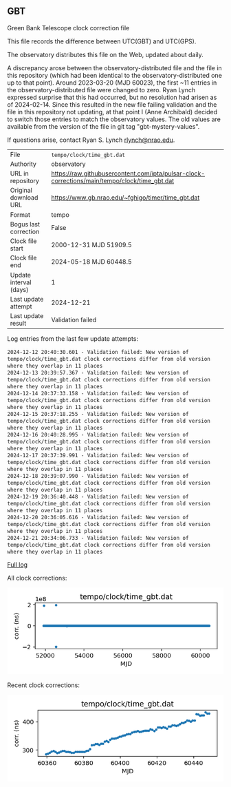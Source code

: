 
## GBT

Green Bank Telescope clock correction file

This file records the difference between UTC(GBT) and UTC(GPS).

The observatory distributes this file on the Web, updated about daily.

A discrepancy arose between the observatory-distributed file and the
file in this repository (which had been identical to the 
observatory-distributed one up to that point). Around 
2023-03-20 (MJD 60023), the first ~11 entries in the 
observatory-distributed file were changed to zero.
Ryan Lynch expressed surprise that this had occurred, but no
resolution had arisen as of 2024-02-14. Since this resulted in
the new file failing validation and the file in this repository
not updating, at that point I (Anne Archibald) decided to
switch those entries to match the observatory values. The old values
are available from the version of the file in git tag 
"gbt-mystery-values".

If questions arise, contact Ryan S. Lynch <rlynch@nrao.edu>.

|     |     |
|:--- |:--- |
| File | `tempo/clock/time_gbt.dat` |
| Authority | observatory |
| URL in repository | <https://raw.githubusercontent.com/ipta/pulsar-clock-corrections/main/tempo/clock/time_gbt.dat> |
| Original download URL | <https://www.gb.nrao.edu/~fghigo/timer/time_gbt.dat> |
| Format | tempo |
| Bogus last correction | False |
| Clock file start | 2000-12-31 MJD 51909.5 |
| Clock file end | 2024-05-18 MJD 60448.5 |
| Update interval (days) | 1 |
| Last update attempt | 2024-12-21 |
| Last update result | Validation failed |

Log entries from the last few update attempts:
```
2024-12-12 20:40:30.601 - Validation failed: New version of tempo/clock/time_gbt.dat clock corrections differ from old version where they overlap in 11 places
2024-12-13 20:39:57.367 - Validation failed: New version of tempo/clock/time_gbt.dat clock corrections differ from old version where they overlap in 11 places
2024-12-14 20:37:33.158 - Validation failed: New version of tempo/clock/time_gbt.dat clock corrections differ from old version where they overlap in 11 places
2024-12-15 20:37:18.255 - Validation failed: New version of tempo/clock/time_gbt.dat clock corrections differ from old version where they overlap in 11 places
2024-12-16 20:40:28.995 - Validation failed: New version of tempo/clock/time_gbt.dat clock corrections differ from old version where they overlap in 11 places
2024-12-17 20:37:39.991 - Validation failed: New version of tempo/clock/time_gbt.dat clock corrections differ from old version where they overlap in 11 places
2024-12-18 20:39:07.990 - Validation failed: New version of tempo/clock/time_gbt.dat clock corrections differ from old version where they overlap in 11 places
2024-12-19 20:36:40.448 - Validation failed: New version of tempo/clock/time_gbt.dat clock corrections differ from old version where they overlap in 11 places
2024-12-20 20:36:05.616 - Validation failed: New version of tempo/clock/time_gbt.dat clock corrections differ from old version where they overlap in 11 places
2024-12-21 20:34:06.733 - Validation failed: New version of tempo/clock/time_gbt.dat clock corrections differ from old version where they overlap in 11 places
```
[Full log](https://raw.githubusercontent.com/ipta/pulsar-clock-corrections/main/log/tempo/clock/time_gbt.dat.log)


All clock corrections:

![plot of all clock corrections](time_gbt.dat.png "All corrections")

Recent clock corrections:

![plot of recent clock corrections](time_gbt.dat.short.png "Recent corrections")

